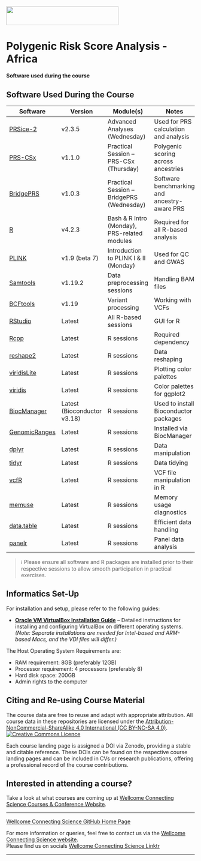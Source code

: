 # <img src="https://coursesandconferences.wellcomeconnectingscience.org/wp-content/themes/wcc_courses_and_conferences/dist/assets/svg/logo.svg" width="300" height="50"> 
# Polygenic Risk Score Analysis - Africa 

**Software used during the course**      

## Software Used During the Course

| Software | Version | Module(s) | Notes |
|----------|---------|-----------|-------|
| [PRSice-2](https://choishingwan.github.io/PRSice/) | v2.3.5 | Advanced Analyses (Wednesday) | Used for PRS calculation and analysis |
| [PRS-CSx](https://github.com/getian107/PRScsx) | v1.1.0 | Practical Session – PRS-CSx (Thursday) | Polygenic scoring across ancestries |
| [BridgePRS](https://www.bridgeprs.net/) | v1.0.3 | Practical Session – BridgePRS (Wednesday) | Software benchmarking and ancestry-aware PRS |
| [R](https://www.r-project.org/) | v4.2.3 | Bash & R Intro (Monday), PRS-related modules | Required for all R-based analysis |
| [PLINK](https://www.cog-genomics.org/plink/) | v1.9 (beta 7) | Introduction to PLINK I & II (Monday) | Used for QC and GWAS |
| [Samtools](http://www.htslib.org/) | v1.19.2 | Data preprocessing sessions | Handling BAM files |
| [BCFtools](http://www.htslib.org/) | v1.19 | Variant processing | Working with VCFs |
| [RStudio](https://posit.co/download/rstudio-desktop/) | Latest | All R-based sessions | GUI for R |
| [Rcpp](https://cran.r-project.org/package=Rcpp) | Latest | R sessions | Required dependency |
| [reshape2](https://cran.r-project.org/package=reshape2) | Latest | R sessions | Data reshaping |
| [viridisLite](https://cran.r-project.org/package=viridisLite) | Latest | R sessions | Plotting color palettes |
| [viridis](https://cran.r-project.org/package=viridis) | Latest | R sessions | Color palettes for ggplot2 |
| [BiocManager](https://bioconductor.org/packages/BiocManager/) | Latest (Bioconductor v3.18) | R sessions | Used to install Bioconductor packages |
| [GenomicRanges](https://bioconductor.org/packages/GenomicRanges/) | Latest | R sessions | Installed via BiocManager |
| [dplyr](https://cran.r-project.org/package=dplyr) | Latest | R sessions | Data manipulation |
| [tidyr](https://cran.r-project.org/package=tidyr) | Latest | R sessions | Data tidying |
| [vcfR](https://cran.r-project.org/package=vcfR) | Latest | R sessions | VCF file manipulation in R |
| [memuse](https://cran.r-project.org/package=memuse) | Latest | R sessions | Memory usage diagnostics |
| [data.table](https://cran.r-project.org/package=data.table) | Latest | R sessions | Efficient data handling |
| [panelr](https://cran.r-project.org/package=panelr) | Latest | R sessions | Panel data analysis |

> ℹ️ Please ensure all software and R packages are installed prior to their respective sessions to allow smooth participation in practical exercises.

## Informatics Set-Up
For installation and setup, please refer to the following guides:

- **[Oracle VM VirtualBox Installation Guide](https://github.com/WCSCourses/index/blob/main/VM_Guide.md)** – Detailed instructions for installing and configuring VirtualBox on different operating systems. *(Note: Separate installations are needed for Intel-based and ARM-based Macs, and the VDI files will differ.)*

The Host Operating System Requirements are: <br />
- RAM requirement: 8GB (preferably 12GB) <br />
- Processor requirement: 4 processors (preferably 8) <br />
- Hard disk space: 200GB <br />
- Admin rights to the computer <br />

## Citing and Re-using Course Material

The course data are free to reuse and adapt with appropriate attribution. All course data in these repositories are licensed under the <a rel="license" href="https://creativecommons.org/licenses/by-nc-sa/4.0/">Attribution-NonCommercial-ShareAlike 4.0 International (CC BY-NC-SA 4.0)</a>. <a rel="license" href="http://creativecommons.org/licenses/by/4.0/"><img alt="Creative Commons Licence" style="border-width:0" src="https://i.creativecommons.org/l/by-nc-sa/4.0/88x31.png" /></a><br /> 

Each course landing page is assigned a DOI via Zenodo, providing a stable and citable reference. These DOIs can be found on the respective course landing pages and can be included in CVs or research publications, offering a professional record of the course contributions.

## Interested in attending a course?

Take a look at what courses are coming up at [Wellcome Connecting Science Courses & Conference Website](https://coursesandconferences.wellcomeconnectingscience.org/our-events/).

---

[Wellcome Connecting Science GitHub Home Page](https://github.com/WCSCourses) 

For more information or queries, feel free to contact us via the [Wellcome Connecting Science website](https://coursesandconferences.wellcomeconnectingscience.org).<br /> 
Please find us on socials [Wellcome Connecting Science Linktr](https://linktr.ee/eventswcs)

---
